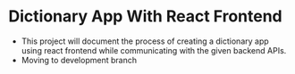 # Dictionary App With React Frontend

- This project will document the process of creating a dictionary app using react frontend while communicating with the given backend APIs.
- Moving to development branch

